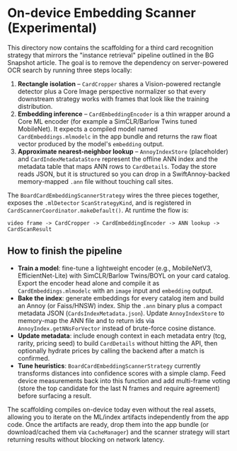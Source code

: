 # On-device Embedding Scanner (Experimental)

This directory now contains the scaffolding for a third card recognition strategy that mirrors the "instance retrieval" pipeline outlined in the BG Snapshot article. The goal is to remove the dependency on server-powered OCR search by running three steps locally:

1. **Rectangle isolation** – `CardCropper` shares a Vision-powered rectangle detector plus a Core Image perspective normalizer so that every downstream strategy works with frames that look like the training distribution.
2. **Embedding inference** – `CardEmbeddingEncoder` is a thin wrapper around a Core ML encoder (for example a SimCLR/Barlow Twins tuned MobileNet). It expects a compiled model named `CardEmbeddings.mlmodelc` in the app bundle and returns the raw float vector produced by the model's `embedding` output.
3. **Approximate nearest-neighbor lookup** – `AnnoyIndexStore` (placeholder) and `CardIndexMetadataStore` represent the offline ANN index and the metadata table that maps ANN rows to `CardDetails`. Today the store reads JSON, but it is structured so you can drop in a SwiftAnnoy-backed memory-mapped `.ann` file without touching call sites.

The `BoardCardEmbeddingScannerStrategy` wires the three pieces together, exposes the `.mlDetector` `ScanStrategyKind`, and is registered in `CardScannerCoordinator.makeDefault()`. At runtime the flow is:

```
video frame -> CardCropper -> CardEmbeddingEncoder -> ANN lookup -> CardScanResult
```

## How to finish the pipeline

- **Train a model**: fine-tune a lightweight encoder (e.g., MobileNetV3, EfficientNet-Lite) with SimCLR/Barlow Twins/BOYL on your card catalog. Export the encoder head alone and compile it as `CardEmbeddings.mlmodelc` with an `image` input and `embedding` output.
- **Bake the index**: generate embeddings for every catalog item and build an Annoy (or Faiss/HNSW) index. Ship the `.ann` binary plus a compact metadata JSON (`CardsIndexMetadata.json`). Update `AnnoyIndexStore` to memory-map the ANN file and to return ids via `AnnoyIndex.getNNsForVector` instead of brute-force cosine distance.
- **Update metadata**: include enough context in each metadata entry (tcg, rarity, pricing seed) to build `CardDetails` without hitting the API, then optionally hydrate prices by calling the backend after a match is confirmed.
- **Tune heuristics**: `BoardCardEmbeddingScannerStrategy` currently transforms distances into confidence scores with a simple clamp. Feed device measurements back into this function and add multi-frame voting (store the top candidate for the last N frames and require agreement) before surfacing a result.

The scaffolding compiles on-device today even without the real assets, allowing you to iterate on the ML/index artifacts independently from the app code. Once the artifacts are ready, drop them into the app bundle (or download/cached them via `CacheManager`) and the scanner strategy will start returning results without blocking on network latency.

